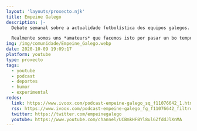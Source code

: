 ```yaml
---
layout: 'layouts/proxecto.njk'
title: Empeine Galego
description: |-
  Debate semanal sobre a actualidade futbolística dos equipos galegos. Falamos do Celta, Lugo pero nos centramos máis na SEGUNDA B (Depor, Ponte, Compos, Racing de Ferrol, Coruxo e Celta B).

  Realmente somos uns *amateurs* que facemos isto por pasar un bo tempo xuntos.
img: /img/comunidade/Empeine_Galego.webp
date: 2020-10-09 19:09:17
platform: youtube
type: proxecto
tags:
  - youtube
  - podcast
  - deportes
  - humor
  - experimental
redes:
  link: https://www.ivoox.com/podcast-empeine-galego_sq_f11076642_1.html
  rss: https://www.ivoox.com/podcast-empeine-galego_fg_f11076642_filtro_1.xml
  twitter: https://twitter.com/empeinegalego
  youtube: https://www.youtube.com/channel/UCBmkHFBYl8ul6ZfddJlXnMA
---
```

